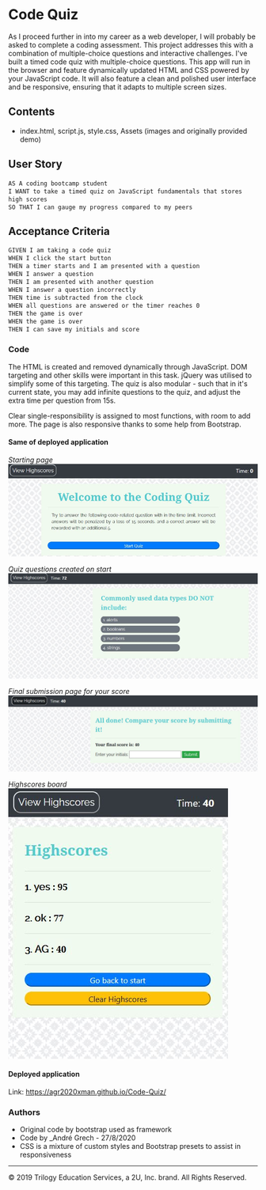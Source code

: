 # Code Quiz

As I proceed further in into my career as a web developer, I will probably be asked to complete a coding assessment. This project addresses this with a combination of multiple-choice questions and interactive challenges. I've built a timed code quiz with multiple-choice questions. This app will run in the browser and feature dynamically updated HTML and CSS powered by your JavaScript code. It will also feature a clean and polished user interface and be responsive, ensuring that it adapts to multiple screen sizes.

## Contents

- index.html, script.js, style.css, Assets (images and originally provided demo)

## User Story

```
AS A coding bootcamp student
I WANT to take a timed quiz on JavaScript fundamentals that stores high scores
SO THAT I can gauge my progress compared to my peers
```

## Acceptance Criteria

```
GIVEN I am taking a code quiz
WHEN I click the start button
THEN a timer starts and I am presented with a question
WHEN I answer a question
THEN I am presented with another question
WHEN I answer a question incorrectly
THEN time is subtracted from the clock
WHEN all questions are answered or the timer reaches 0
THEN the game is over
WHEN the game is over
THEN I can save my initials and score
```

### Code

The HTML is created and removed dynamically through JavaScript. DOM targeting and other skills were important in this task. jQuery was utilised to simplify some of this targeting.
The quiz is also modular - such that in it's current state, you may add infinite questions to the quiz, and adjust the extra time per question from 15s.

Clear single-responsibility is assigned to most functions, with room to add more. The page is also responsive thanks to some help from Bootstrap.

#### Same of deployed application

_Starting page_
![](Assets/startpage.jpg)

_Quiz questions created on start_
![](Assets/quizquestions.jpg)

_Final submission page for your score_
![](Assets/finalsubmission.jpg)

_Highscores board_
![](Assets/highscores.jpg)

#### Deployed application

Link: https://agr2020xman.github.io/Code-Quiz/

### Authors

- Original code by bootstrap used as framework
- Code by \_Andr&eacute; Grech - 27/8/2020
- CSS is a mixture of custom styles and Bootstrap presets to assist in responsiveness

---

© 2019 Trilogy Education Services, a 2U, Inc. brand. All Rights Reserved.
